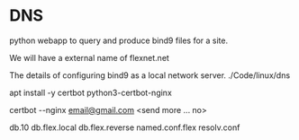 DNS
===

python webapp to query and produce bind9 files for a site.

We will have a external name of flexnet.net


The details of configuring bind9 as a local network server.
./Code/linux/dns

apt install -y certbot python3-certbot-nginx

certbot --nginx
<email@gmail.com>
<agree terms>
<send more ... no>


db.10
db.flex.local
db.flex.reverse
named.conf.flex
resolv.conf
